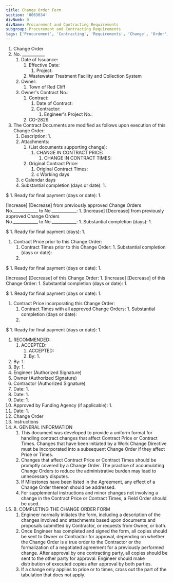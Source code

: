 ```yaml
---
title: Change Order Form
section: '0063634'
divNumb: 0
divName: Procurement and Contracting Requirements
subgroup: Procurement and Contracting Requirements
tags: ['Procurement', 'Contracting', 'Requirements', 'Change', 'Order', 'Form']
---
```


   1. Change Order
1. No. \_\_\_\_\_\_\_\_\_\_\_
   1. Date of Issuance:
      1. Effective Date:
            1. Project:
      1. Wastewater Treatment Facility and Collection System
   1. Owner:
      1. Town of Red Cliff
   1. Owner's Contract No.:
      1. Contract:
            1. Date of Contract:
         1. Contractor:
               1. Engineer's Project No.:
      1. CO-2829
1. The Contract Documents are modified as follows upon execution of this Change Order:
      1. Description:
         1. 
   1. Attachments:
      1. (List documents supporting change):
            1. CHANGE IN CONTRACT PRICE:
               1. CHANGE IN CONTRACT TIMES:
      1. Original Contract Price:
            1. Original Contract Times:
         1. c Working days
   1. c Calendar days
    1. Substantial completion (days or date):
       1. 

$ 
    1. Ready for final payment (days or date):
       1. 

[Increase] [Decrease] from previously approved Change Orders No.\_\_\_\_\_\_\_\_\_\_\_\_ to No.\_\_\_\_\_\_\_\_\_\_\_\_:
      1. [Increase] [Decrease] from previously approved Change Orders  
No.\_\_\_\_\_\_\_\_\_\_\_\_ to No.\_\_\_\_\_\_\_\_\_\_\_\_:
    1. Substantial completion (days):
       1. 

$ 
    1. Ready for final payment (days):
       1. 
   1. Contract Price prior to this Change Order:
      1. Contract Times prior to this Change Order:
    1. Substantial completion (days or date):
       1. 

$ 
    1. Ready for final payment (days or date):
       1. 

[Increase] [Decrease] of this Change Order:
      1. [Increase] [Decrease] of this Change Order:
    1. Substantial completion (days or date):
       1. 

$ 
    1. Ready for final payment (days or date):
       1. 
   1. Contract Price incorporating this Change Order:
      1. Contract Times with all approved Change Orders:
    1. Substantial completion (days or date):
       1. 

$ 
    1. Ready for final payment (days or date):
       1. 
   1. RECOMMENDED:
      1. ACCEPTED:
            1. ACCEPTED:
         1. By:
            1. 
   1. By:
      1. 
   1. By:
      1. 
   1. Engineer (Authorized Signature)
   1. Owner (Authorized Signature)
   1. Contractor (Authorized Signature)
   1. Date:
      1. 
   1. Date:
      1. 
   1. Date:
      1. 
   1. Approved by Funding Agency (if applicable):
    1. 
   1. Date:
      1. 
1. Change Order
1. Instructions
1. A. GENERAL INFORMATION
   1. This document was developed to provide a uniform format for handling contract changes that affect Contract Price or Contract Times. Changes that have been initiated by a Work Change Directive must be incorporated into a subsequent Change Order if they affect Price or Times.
   1. Changes that affect Contract Price or Contract Times should be promptly covered by a Change Order. The practice of accumulating Change Orders to reduce the administrative burden may lead to unnecessary disputes.
   1. If Milestones have been listed in the Agreement, any effect of a Change Order thereon should be addressed.
   1. For supplemental instructions and minor changes not involving a change in the Contract Price or Contract Times, a Field Order should be used.
1. B. COMPLETING THE CHANGE ORDER FORM
   1. Engineer normally initiates the form, including a description of the changes involved and attachments based upon documents and proposals submitted by Contractor, or requests from Owner, or both.
   1. Once Engineer has completed and signed the form, all copies should be sent to Owner or Contractor for approval, depending on whether the Change Order is a true order to the Contractor or the formalization of a negotiated agreement for a previously performed change. After approval by one contracting party, all copies should be sent to the other party for approval. Engineer should make distribution of executed copies after approval by both parties.
   1. If a change only applies to price or to times, cross out the part of the tabulation that does not apply.

